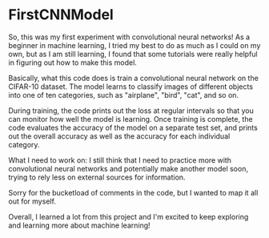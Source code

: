 # FirstCNNModel
So, this was my first experiment with convolutional neural networks! As a beginner in machine learning, I tried my best to do as much as I could on my own, but as I am still learning, I found that some tutorials were really helpful in figuring out how to make this model.

Basically, what this code does is train a convolutional neural network on the CIFAR-10 dataset. The model learns to classify images of different objects into one of ten categories, such as "airplane", "bird", "cat", and so on.

During training, the code prints out the loss at regular intervals so that you can monitor how well the model is learning. Once training is complete, the code evaluates the accuracy of the model on a separate test set, and prints out the overall accuracy as well as the accuracy for each individual category.

What I need to work on: I still think that I need to practice more with convolutional neural networks and potentially make another model soon, trying to rely less on external sources for information.

Sorry for the bucketload of comments in the code, but I wanted to map it all out for myself. 

Overall, I learned a lot from this project and I'm excited to keep exploring and learning more about machine learning!
